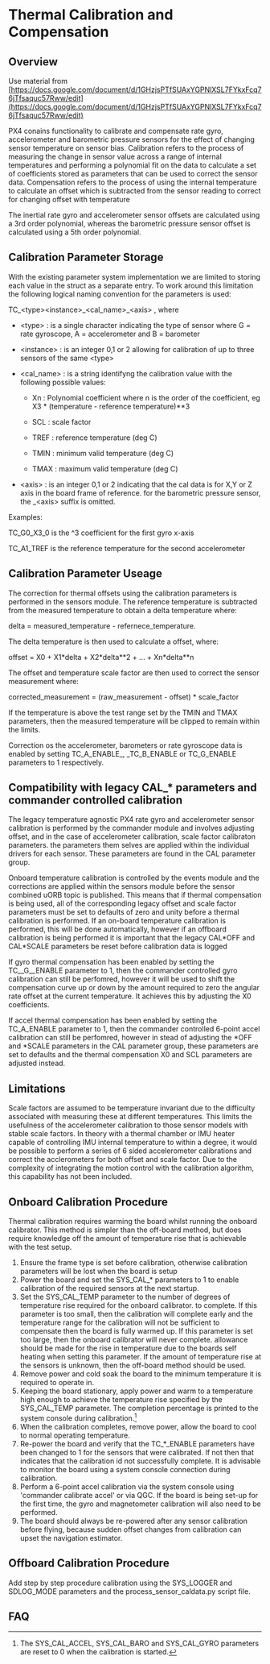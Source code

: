 # Thermal Calibration and Compensation

## Overview

Use material from [https://docs.google.com/document/d/1GHzjsPTfSUAxYGPNlXSL7FYkxFcq76jTfsaquc57Rww/edit](https://docs.google.com/document/d/1GHzjsPTfSUAxYGPNlXSL7FYkxFcq76jTfsaquc57Rww/edit)

PX4 conains functionality to calibrate and compensate rate gyro, accelerometer and barometric pressure sensors for the effect of changing sensor temperature on sensor bias. Calibration refers to the process of measuring the change in sensor value across a range of internal temperatures and performing a polynomial fit on the data to calculate a set of coefficients stored as parameters that can be used to correct the sensor data. Compensation refers to the process of using the internal temperature to calculate an offset which is subtracted from the sensor reading to correct for changing offset with temperature

The inertial rate gyro and accelerometer sensor offsets are calculated using a 3rd order polynomial, whereas the barometric pressure sensor offset is calculated using a 5th order polynomial.

## Calibration Parameter Storage

With the existing parameter system implementation we are limited to storing each value in the struct as a separate entry. To work around this limitation the following logical naming convention for the parameters is used:

TC\_&lt;type&gt;&lt;instance&gt;\_&lt;cal\_name&gt;\_&lt;axis&gt; , where

* &lt;type&gt; : is a single character indicating the type of sensor where G = rate gyroscope, A = accelerometer and B = barometer

* &lt;instance&gt; : is an integer 0,1 or 2 allowing for calibration of up to three sensors of the same &lt;type&gt;

* &lt;cal\_name&gt; : is a string identifyng the calibration value with the following possible values:

  * Xn : Polynomial coefficient where n is the order of the coefficient, eg X3 \* \(temperature - reference temperature\)\*\*3

  * SCL : scale factor

  * TREF : reference temperature \(deg C\)

  * TMIN : minimum valid temperature \(deg C\)

  * TMAX : maximum valid temperature \(deg C\)

* &lt;axis&gt; : is an integer 0,1 or 2 indicating that the cal data is for X,Y or Z axis in the board frame of reference. for the barometric pressure sensor, the \_&lt;axis&gt; suffix is omitted.

Examples:

TC\_G0\_X3\_0 is the ^3 coefficient for the first gyro x-axis

TC\_A1\_TREF is the reference temperature for the second accelerometer

## Calibration Parameter Useage

The correction for thermal offsets using the calibration parameters is performed in the sensors module.  The reference temperature is subtracted from the measured temperature to obtain a delta temperature where:

delta = measured\_temperature - refernece\_temperature.

The delta temperature is then used to calculate a offset, where:

offset = X0 + X1\*delta + X2\*delta\*\*2 + ... + Xn\*delta\*\*n

The offset and temperature scale factor are then used to correct the sensor measurement where:

corrected\_measurement = \(raw\_measurement - offset\) \* scale\_factor

If the temperature is above the test range set by the TMIN and TMAX parameters, then the measured temperature will be clipped to remain within the limits.

Correction os the accelerometer, barometers or rate gyroscope data is enabled by setting TC\_A\_ENABLE\_, \_TC\_B\_ENABLE or TC\_G\_ENABLE parameters to 1 respectively.

## Compatibility with legacy CAL\_\* parameters and commander controlled calibration

The legacy temperature agnostic PX4 rate gyro and accelerometer sensor calibration is performed by the commander module and involves adjusting offset, and in the case of accelerometer calibration, scale factor calibraton parameters. the parameters them selves are applied within the individual drivers for each sensor. These parameters are found in the CAL parameter group.

Onboard temperature calibration is controlled by the events module and the corrections are applied within the sensors module before the sensor combined uORB topic is published. This means that if thermal compensation is being used, all of the corresponding legacy offset and scale factor parameters must be set to defaults of zero and unity before a thermal calibration is performed. If an on-board temperature calibration is performed, this will be done automatically, however if an offboard calibration is being performed it is important that the legacy CAL\*OFF and CAL\*SCALE parameters be reset before calibration data is logged

If gyro thermal compensation has been enabled by setting the TC\_\_G\_\_ENABLE parameter to 1, then the commander controlled gyro calibration can still be perfomred, however it will be used to shift the compensation curve up or down by the amount required to zero the angular rate offset at the current temperature. It achieves this by adjusting the X0 coefficients.

If accel thermal compensation has been enabled by setting the TC\_A\_ENABLE parameter to 1, then the commander controlled 6-point accel calibration can still be perfomred, however in stead of adjusting the \*OFF and \*SCALE parameters in the CAL parameter group, these parameters are set to defaults and the thermal compensation X0 and SCL parameters are adjusted instead.

## Limitations

Scale factors are assumed to be temperature invariant due to the difficulty associated with measuring these at different temperatures. This limits the usefulness of the accelerometer calibration to those sensor models with stable scale factors. In theory with a thermal chamber or IMU heater capable of controlling IMU internal temperature to within a degree, it would be possible to perform a series of 6 sided accelerometer calibrations and correct the acclerometers for both offset and scale factor. Due to the complexity of integrating the motion control with the calibration algorithm, this capability  has not been  included.

## Onboard Calibration Procedure

Thermal calibration requires warming the board whilst running the onboard calibrator. This method is simpler than the off-board method, but does require knowledge off the amount of temperature rise that is achievable with the test setup.

1. Ensure the frame type is set before calibration, otherwise calibration parameters will be lost when the board is setup
2. Power the board and set the SYS\_CAL\_\* parameters to 1 to enable calibration of the required sensors at the next startup.
3. Set the SYS\_CAL\_TEMP parameter to the number of degrees of temperature rise required for the onboard calibrator. to complete. If this parameter is too small, then the calibration will complete early and the temperature range for the calibration will not be sufficient to compensate then the board is  fully warmed up. If this parameter is set too large, then the onboard calibrator will never complete. allowance should be made for the rise in temperature due to the boards self heating when setting this parameter. If the amount of temperature rise at the sensors is unknown, then the off-board method should be used.
4. Remove power and cold soak the board to the minimum temperature it is required to operate in. 
5. Keeping the board stationary, apply power and warm to a temperature high enough to achieve the temperature rise specified by the SYS\_CAL\_TEMP parameter. The completion percentage is printed to the system console during calibration.[^1]   
6. When the calibration completes, remove power, allow the board to cool to normal operating temperature.
7. Re-power the board and verify that the TC\_\*\_ENABLE parameters have been changed to 1 for the sensors that were calibrated. If not then that indicates that the calibration id not successfully complete. It is advisable to monitor the board using a system console connection during calibration.
8. Perform a 6-point accel calibration via the system console using  'commander calibrate accel' or via QGC. If the board is being set-up for the first time, the gyro and magnetometer calibration will also need to be performed.
9. The board should always be re-powered after any sensor calibration before flying, because  sudden offset changes from calibration can upset the navigation estimator. 

## Offboard Calibration Procedure

Add step by step procedure calibration using the SYS\_LOGGER and SDLOG\_MODE parameters and the process\_sensor\_caldata.py script file.

## FAQ



[^1]: The SYS\_CAL\_ACCEL, SYS\_CAL\_BARO and SYS\_CAL\_GYRO parameters are reset to 0 when the calibration is started.

